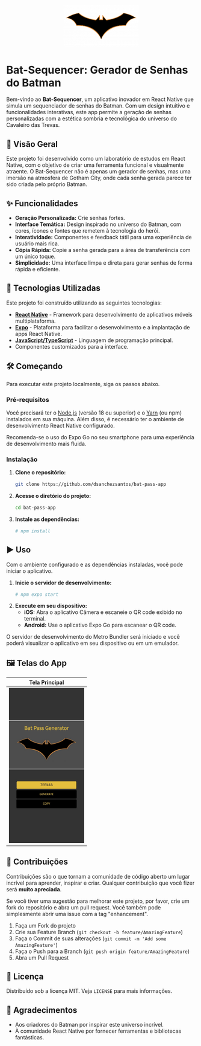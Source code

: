 <div align="center">
  <a href="#">
      <img src="./assets/bat-logo.png" width="200" />
  </a>
</div>

# Bat-Sequencer: Gerador de Senhas do Batman

Bem-vindo ao **Bat-Sequencer**, um aplicativo inovador em React Native que simula um sequenciador de senhas do Batman. Com um design intuitivo e funcionalidades interativas, este app permite a geração de senhas personalizadas com a estética sombria e tecnológica do universo do Cavaleiro das Trevas.

## 🦇 Visão Geral

Este projeto foi desenvolvido como um laboratório de estudos em React Native, com o objetivo de criar uma ferramenta funcional e visualmente atraente. O Bat-Sequencer não é apenas um gerador de senhas, mas uma imersão na atmosfera de Gotham City, onde cada senha gerada parece ter sido criada pelo próprio Batman.

## ✨ Funcionalidades

* **Geração Personalizada:** Crie senhas fortes.
* **Interface Temática:** Design inspirado no universo do Batman, com cores, ícones e fontes que remetem à tecnologia do herói.
* **Interatividade:** Componentes e feedback tátil para uma experiência de usuário mais rica.
* **Cópia Rápida:** Copie a senha gerada para a área de transferência com um único toque.
* **Simplicidade:** Uma interface limpa e direta para gerar senhas de forma rápida e eficiente.

## 🚀 Tecnologias Utilizadas

Este projeto foi construído utilizando as seguintes tecnologias:

* [**React Native**](https://reactnative.dev/) - Framework para desenvolvimento de aplicativos móveis multiplataforma.
* [**Expo**](https://expo.dev/) - Plataforma para facilitar o desenvolvimento e a implantação de apps React Native.
* [**JavaScript/TypeScript**](https://www.typescriptlang.org/) - Linguagem de programação principal.
* Componentes customizados para a interface.

## 🛠️ Começando

Para executar este projeto localmente, siga os passos abaixo.

### Pré-requisitos

Você precisará ter o [Node.js](https://nodejs.org/) (versão 18 ou superior) e o [Yarn](https://yarnpkg.com/) (ou npm) instalados em sua máquina. Além disso, é necessário ter o ambiente de desenvolvimento React Native configurado.

Recomenda-se o uso do Expo Go no seu smartphone para uma experiência de desenvolvimento mais fluida.

### Instalação

1.  **Clone o repositório:**
    ```sh
    git clone https://github.com/dsanchezsantos/bat-pass-app
    ```

2.  **Acesse o diretório do projeto:**
    ```sh
    cd bat-pass-app
    ```

3.  **Instale as dependências:**
    ```sh
    # npm install
    ```

## ▶️ Uso

Com o ambiente configurado e as dependências instaladas, você pode iniciar o aplicativo.

1.  **Inicie o servidor de desenvolvimento:**
    ```sh
    # npm expo start
    ```
2.  **Execute em seu dispositivo:**
    * **iOS:** Abra o aplicativo Câmera e escaneie o QR code exibido no terminal.
    * **Android:** Use o aplicativo Expo Go para escanear o QR code.

O servidor de desenvolvimento do Metro Bundler será iniciado e você poderá visualizar o aplicativo em seu dispositivo ou em um emulador.

## 🖼️ Telas do App

| Tela Principal |
| :---: |
| <img src="./assets/print.jpeg" width="200" /> |

## 🤝 Contribuições

Contribuições são o que tornam a comunidade de código aberto um lugar incrível para aprender, inspirar e criar. Qualquer contribuição que você fizer será **muito apreciada**.

Se você tiver uma sugestão para melhorar este projeto, por favor, crie um fork do repositório e abra um pull request. Você também pode simplesmente abrir uma issue com a tag "enhancement".

1.  Faça um Fork do projeto
2.  Crie sua Feature Branch (`git checkout -b feature/AmazingFeature`)
3.  Faça o Commit de suas alterações (`git commit -m 'Add some AmazingFeature'`)
4.  Faça o Push para a Branch (`git push origin feature/AmazingFeature`)
5.  Abra um Pull Request

## 📝 Licença

Distribuído sob a licença MIT. Veja `LICENSE` para mais informações.

## 🙏 Agradecimentos

* Aos criadores do Batman por inspirar este universo incrível.
* À comunidade React Native por fornecer ferramentas e bibliotecas fantásticas.
